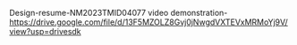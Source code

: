 Design-resume-NM2023TMID04077
video demonstration-https://drive.google.com/file/d/13F5MZOLZ8Gvj0jNwgdVXTEVxMRMoYj9V/view?usp=drivesdk

